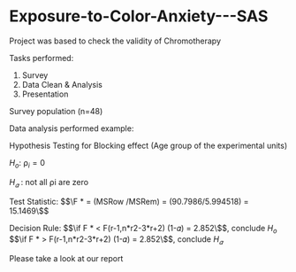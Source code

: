 # Exposure-to-Color-Anxiety---SAS

Project was based to check the validity of Chromotherapy

Tasks performed:
1. Survey
2. Data Clean & Analysis
3. Presentation

Survey population (n=48)

Data analysis performed example:

Hypothesis Testing for Blocking effect (Age group of the experimental units)

$H_o$: $⍴_i = 0$ 

$H_𝛼$ : not all ⍴i are zero

Test Statistic: $$\F * = (MSRow /MSRem) = (90.7986/5.994518) = 15.1469\$$

Decision Rule:
$$\if F * < F(r-1,n*r2-3*r+2) (1-𝛼) = 2.852\$$, conclude $H_o$
$$\if F * > F(r-1,n*r2-3*r+2) (1-𝛼) = 2.852\$$, conclude $H_𝛼$

Please take a look at our report
